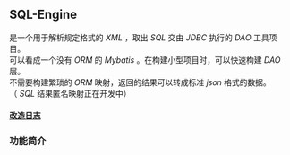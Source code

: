 ## SQL-Engine 
是一个用于解析规定格式的 _XML_ ，取出 _SQL_ 交由 _JDBC_ 执行的 _DAO_ 工具项目。<br>可以看成一个没有 _ORM_ 的 _Mybatis_ 。在构建小型项目时，可以快速构建 _DAO_ 层。<br>不需要构建繁琐的 _ORM_ 映射，返回的结果可以转成标准 _json_ 格式的数据。<br>（ _SQL_ 结果匿名映射正在开发中）<br>

#### [改造日志]()<br>

### 功能简介
